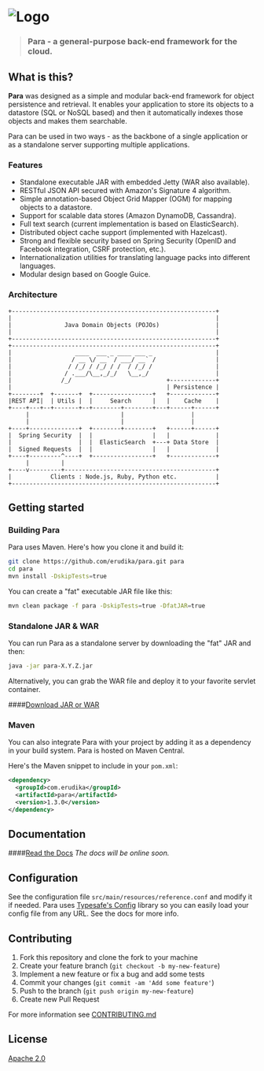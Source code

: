 ![Logo](https://s3-eu-west-1.amazonaws.com/org.paraio/para.png)
============================

> ### Para - a general-purpose back-end framework for the cloud.

## What is this?

**Para** was designed as a simple and modular back-end framework for object persistence and retrieval.
It enables your application to store its objects to a datastore (SQL or NoSQL based) and then it
automatically indexes those objects and makes them searchable.

Para can be used in two ways - as the backbone of a single application or as a standalone server supporting multiple
applications.

### Features

- Standalone executable JAR with embedded Jetty (WAR also available).
- RESTful JSON API secured with Amazon's Signature 4 algorithm.
- Simple annotation-based Object Grid Mapper (OGM) for mapping objects to a datastore.
- Support for scalable data stores (Amazon DynamoDB, Cassandra).
- Full text search (current implementation is based on ElasticSearch).
- Distributed object cache support (implemented with Hazelcast).
- Strong and flexible security based on Spring Security (OpenID and Facebook integration, CSRF protection, etc.).
- Internationalization utilities for translating language packs into different languages.
- Modular design based on Google Guice.

### Architecture

```
+----------------------------------------------------------+
|                                                          |
|               Java Domain Objects (POJOs)                |
|                                                          |
+----------------------------------------------------------+
+----------------------------------------------------------+
|                  ____  ___ _ ____ ___ _                  |
|                 / __ \/ __` / ___/ __` /                 |
|                / /_/ / /_/ / /  / /_/ /                  |
|               / .___/\__,_/_/   \__,_/                   |
|              /_/                           +-------------+
|                                            | Persistence |
+--------+  +-------+  +-----------------+   +-------------+
|REST API|  | Utils |  |     Search      |   |    Cache    |
+----+---+--+-------+--+--------+--------+---+------+------+
     |                          |                   |
     |                          |                   |
+----+--------------+  +--------+--------+   +------+------+
|  Spring Security  |  |                 |   |             |
|                   |  |  ElasticSearch  +---+ Data Store  |
|  Signed Requests  |  |                 |   |             |
+----+---------^----+  +-----------------+   +-------------+
     |         |
+----v---------+-------------------------------------------+
|           Clients : Node.js, Ruby, Python etc.           |
+----------------------------------------------------------+
```

## Getting started

### Building Para

Para uses Maven. Here's how you clone it and build it:

```sh
git clone https://github.com/erudika/para.git para
cd para
mvn install -DskipTests=true
```

You can create a "fat" executable JAR file like this:

```sh
mvn clean package -f para -DskipTests=true -DfatJAR=true
```

### Standalone JAR & WAR

You can run Para as a standalone server by downloading the "fat" JAR and then:

```sh
java -jar para-X.Y.Z.jar
```

Alternatively, you can grab the WAR file and deploy it to your favorite servlet container.

####[Download JAR or WAR](https://github.com/Erudika/para/releases)

### Maven

You can also integrate Para with your project by adding it as a dependency in your build system.
Para is hosted on Maven Central.

Here's the Maven snippet to include in your `pom.xml`:

```xml
<dependency>
  <groupId>com.erudika</groupId>
  <artifactId>para</artifactId>
  <version>1.3.0</version>
</dependency>
```

## Documentation

####[Read the Docs](http://paraio.org/docs)
*The docs will be online soon.*

## Configuration

See the configuration file `src/main/resources/reference.conf` and modify it if needed.
Para uses [Typesafe's Config](https://github.com/typesafehub/config) library so you can easily load your config file from any URL.
See the docs for more info.

## Contributing

1. Fork this repository and clone the fork to your machine
2. Create your feature branch (`git checkout -b my-new-feature`)
3. Implement a new feature or fix a bug and add some tests
4. Commit your changes (`git commit -am 'Add some feature'`)
5. Push to the branch (`git push origin my-new-feature`)
6. Create new Pull Request

For more information see [CONTRIBUTING.md](https://github.com/Erudika/para/blob/master/CONTRIBUTING.md)

## License
[Apache 2.0](LICENSE)